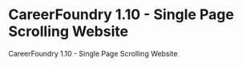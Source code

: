 # CareerFoundry 1.10 - Single Page Scrolling Website

CareerFoundry 1.10 - Single Page Scrolling Website
